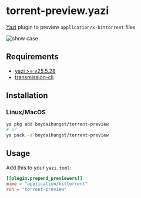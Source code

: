 # torrent-preview.yazi

[Yazi](https://github.com/sxyazi/yazi) plugin to preview `application/x-bittorrent` files

![show case](https://github.com/kirasok/torrent-preview.yazi/assets/75790517/6f215e6d-bb19-46f4-b606-9241594028ff)

## Requirements

- [yazi >= v25.5.28](https://github.com/sxyazi/yazi)
- [transmission-cli](https://github.com/transmission/transmission)

## Installation

### Linux/MacOS

```sh
ya pkg add boydaihungst/torrent-preview
# or
ya pack -a boydaihungst/torrent-preview
```

## Usage

Add this to your `yazi.toml`:

```toml
[[plugin.prepend_previewers]]
mime = "application/bittorrent"
run = "torrent-preview"
```
